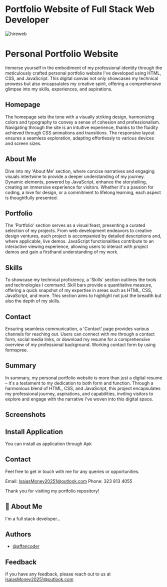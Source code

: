 # Portfolio Website of Full Stack Web Developer

![hireweb](https://github.com/IsaiasMoney/Portfolio_Website/assets/113276865/191de61a-ce85-41a8-9ba0-bb1657226c26)

# Personal Portfolio Website

Immerse yourself in the embodiment of my professional identity through the meticulously crafted personal portfolio website I've developed using HTML, CSS, and JavaScript. This digital canvas not only showcases my technical prowess but also encapsulates my creative spirit, offering a comprehensive glimpse into my skills, experiences, and aspirations.

## Homepage

The homepage sets the tone with a visually striking design, harmonizing colors and typography to convey a sense of cohesion and professionalism. Navigating through the site is an intuitive experience, thanks to the fluidity achieved through CSS animations and transitions. The responsive layout ensures a seamless exploration, adapting effortlessly to various devices and screen sizes.

## About Me

Dive into my 'About Me' section, where concise narratives and engaging visuals intertwine to provide a deeper understanding of my journey. Dynamic elements, powered by JavaScript, enhance the storytelling, creating an immersive experience for visitors. Whether it's a passion for coding, a love for design, or a commitment to lifelong learning, each aspect is thoughtfully presented.

## Portfolio

The 'Portfolio' section serves as a visual feast, presenting a curated selection of my projects. From web development endeavors to creative design ventures, each project is accompanied by detailed descriptions and, where applicable, live demos. JavaScript functionalities contribute to an interactive viewing experience, allowing users to interact with project demos and gain a firsthand understanding of my work.

## Skills

To showcase my technical proficiency, a 'Skills' section outlines the tools and technologies I command. Skill bars provide a quantitative measure, offering a quick snapshot of my expertise in areas such as HTML, CSS, JavaScript, and more. This section aims to highlight not just the breadth but also the depth of my skills.

## Contact

Ensuring seamless communication, a 'Contact' page provides various channels for reaching out. Users can connect with me through a contact form, social media links, or download my resume for a comprehensive overview of my professional background. Working contact form by using formspree.

## Summary

In summary, my personal portfolio website is more than just a digital resume – it's a testament to my dedication to both form and function. Through a harmonious blend of HTML, CSS, and JavaScript, this project encapsulates my professional journey, aspirations, and capabilities, inviting visitors to explore and engage with the narrative I've woven into this digital space.

## Screenshots

<!-- ![1](https://github.com/affancoder/Portfolio_Website/assets/113276865/f3c59682-fb8e-4c5e-af43-a6f7ed648dbf)
![Screenshot (49)](https://github.com/user-attachments/assets/af655a06-4df6-4989-857b-08db6a353198)
![1a](https://github.com/user-attachments/assets/43206277-08cf-448c-ac24-b270263dbd9f)
![2](https://github.com/affancoder/Portfolio_Website/assets/113276865/9c2fc5ec-e71d-44c7-8c61-a261218ec300)
![3](https://github.com/affancoder/Portfolio_Website/assets/113276865/8c510e0f-1580-4adf-ae1a-b77826a512fd)
![4](https://github.com/affancoder/Portfolio_Website/assets/113276865/54063c21-829b-46a3-831c-facae154e7ae)
![5](https://github.com/affancoder/Portfolio_Website/assets/113276865/fb7867e7-aa4c-4d11-bea4-34cc5adb6a77)
![6](https://github.com/affancoder/Portfolio_Website/assets/113276865/4fce94f7-110c-4666-ac10-df866564cfd7)
![7](https://github.com/affancoder/Portfolio_Website/assets/113276865/1e9c5ebe-10fe-4041-82c3-49b28db74139)
![8](https://github.com/affancoder/Portfolio_Website/assets/113276865/f0aa1f0b-7f93-4bf4-9d23-f18bdc4f1c3c)
![9](https://github.com/affancoder/Portfolio_Website/assets/113276865/e243c597-df7b-4257-8826-2849e1d370ea)
![10](https://github.com/affancoder/Portfolio_Website/assets/113276865/6a9d64b0-13c9-44a8-90b2-56621d881bee)
![12](https://github.com/affancoder/Portfolio_Website/assets/113276865/0e1ea616-f8c1-4b9b-84d4-a41ea8feb1bb)
![13](https://github.com/affancoder/Portfolio_Website/assets/113276865/9a2c6c64-eedc-4eb8-8aeb-d07fa25eef15)
![14](https://github.com/user-attachments/assets/115aedad-0556-4fe2-93f6-32e68022e9fd) -->


## Install Application

You can install as application through Apk 

## Contact
Feel free to get in touch with me for any queries or opportunities.

Email: IsaiasMoney20251@outlook.com
Phone: 323 813 4055
<!-- LinkedIn: MD Affan Asghar ( username : @mdaffanasghar) -->
Thank you for visiting my portfolio repository!


## 🚀 About Me
I'm a full stack developer...

## Authors

- [@affancoder](https://github.com/IsaiasMoney)


## Feedback

If you have any feedback, please reach out to us at IsaiasMoney20251@outlook.com

